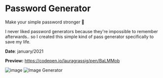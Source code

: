 # Password Generator 
Make your simple password stronger 💪 


I never liked password generators because they're impossible to remember afterwards.. 
so I created this simple kind of pass generator specifically to save my life.

**Date**: january/2021

**Preview:** https://codepen.io/lauragrassig/pen/BaLMMob

![image](https://github.com/PauloDavisr1/Gerador-de-senha/assets/geradorPrint)
![Image Generator](https://i.ibb.co/fXJ1Qgn/testee.png)
